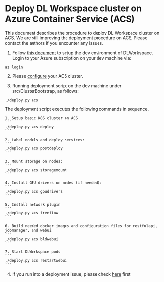 # Deploy DL Workspace cluster on Azure Container Service (ACS)

This document describes the procedure to deploy DL Workspace cluster on ACS. We are still improving the deployment procedure on ACS. Please contact the authors if you encounter any issues. 

1. Follow [this document](../../DevEnvironment/Readme.md) to setup the dev environment of DLWorkspace. Login to your Azure subscription on your dev machine via:

```
az login
```

2. Please [configure](configure.md) your ACS cluster. 

3. Running deployment script on the dev machine under src/ClusterBootstrap, as follows:

```
./deploy.py acs
```

The deployment script executes the following commands in sequence.

    1. Setup basic K8S cluster on ACS
    ```
    ./deploy.py acs deploy
    ```

    2. Label nodels and deploy services:
    ```
    ./deploy.py acs postdeploy
    ```

    3. Mount storage on nodes:
    ```
    ./deploy.py acs storagemount
    ```

    4. Install GPU drivers on nodes (if needed):
    ```
    ./deploy.py acs gpudrivers
    ```

    5. Install network plugin
    ```
    ./deploy.py acs freeflow
    ```

    6. Build needed docker images and configuration files for restfulapi, jobmanager, and webui
    ```
    ./deploy.py acs bldwebui
    ```

    7. Start DLWorkspace pods
    ```
    ./deploy.py acs restartwebui
    ```

4. If you run into a deployment issue, please check [here](FAQ.md) first. 
